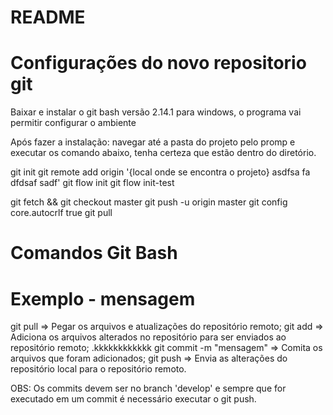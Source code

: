# README

# Configurações do novo repositorio git

Baixar e instalar o git bash versão 2.14.1 para windows, o programa vai permitir configurar o ambiente

Após fazer a instalação: navegar até a pasta do projeto pelo promp e executar os comando abaixo, tenha certeza que estão dentro do diretório.

git init
git remote add origin '{local onde se encontra o projeto} asdfsa fa dfdsaf sadf'
git flow init
git flow init-test

git fetch && git checkout master
git push -u origin master
git config core.autocrlf true
git pull

# Comandos Git Bash

# Exemplo - mensagem

git pull => Pegar os arquivos e atualizações do repositório remoto;
git add => Adiciona os arquivos alterados no repositório para ser enviados ao repositório remoto; .kkkkkkkkkkkk
git commit -m "mensagem" => Comita os arquivos que foram adicionados;
git push => Envia as alterações do repositório local para o repositório remoto.

OBS: Os commits devem ser no branch 'develop' e sempre que for executado em um commit é necessário executar o git push.



